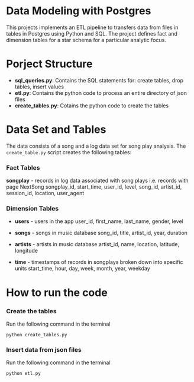 # Data Modeling with Postgres
This projects implements an ETL pipeline to transfers data from files in tables in Postgres using Python and SQL.
The project defines fact and dimension tables for a star schema for a particular analytic focus.

# Porject Structure
- **sql_queries.py**: Contains the SQL statements for: create tables, drop tables, insert values
- **etl.py**: Contains the python code to process an entire directory of json files
- **create_tables.py**: Cotains the python code to create the tables

# Data Set and Tables
The data consists of a song and a log data set for song play analysis. The ```create_table.py``` script creates the following tables:

### Fact Tables
**songplay** - records in log data associated with song plays i.e. records with page NextSong
songplay_id, start_time, user_id, level, song_id, artist_id, session_id, location, user_agent

### Dimension Tables
- **users** - users in the app
user_id, first_name, last_name, gender, level

- **songs** - songs in music database
song_id, title, artist_id, year, duration

- **artists** - artists in music database
artist_id, name, location, latitude, longitude

- **time** - timestamps of records in songplays broken down into specific units
start_time, hour, day, week, month, year, weekday


# How to run the code

### Create the tables
Run the following command in the terminal
```
python create_tables.py
```

### Insert data from json files
Run the following command in the terminal
```
python etl.py
```
